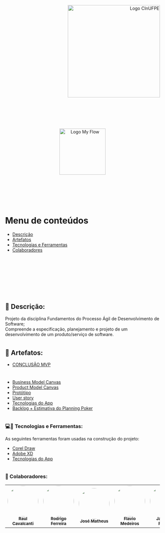 
<div align="right">
 <img src="https://portal.cin.ufpe.br/wp-content/uploads/2020/07/Horizontal-Vermelho-Logotipo-CIn-UFPE.png" width="300px;" alt="Logo CInUFPE"/>
 </div>

#
&nbsp;


&nbsp;
<div align="center">
 <img src="https://user-images.githubusercontent.com/32085246/98466691-f21e5680-21af-11eb-8edc-47339d819d4c.jpeg" width="150px;" alt="Logo My Flow"/>
 </div>

&nbsp;


&nbsp;


&nbsp;
#
Menu de conteúdos
=================
<!--ts-->
   * [Descrição](#-descrição)
   * [Artefatos](#-artefatos)
   * [Tecnologias e Ferramentas](#-tecnologias-e-Ferramentas)
   * [Colaboradores](#-colaboradores)
<!--te-->
&nbsp;


&nbsp;


&nbsp;


&nbsp;
#
## 📄 Descrição:
<p>Projeto da disciplina Fundamentos do Processo Ágil de Desenvolvimento de Software; <br /> Compreende a especificação, planejamento e projeto de um desenvolvimento de um produto/serviço de software.<p>

#
#

## 📂 Artefatos:
- [CONCLUSÂO MVP](https://github.com/28Rasc/TodoCin/blob/main/Artefatos/ConclusaoMVP/conclusao_MVP.pdf)
#
- [Business Model Canvas](https://github.com/28Rasc/TodoCin/blob/main/Artefatos/Canvas/Business%20Model%20Canvas%20v1.pdf)
- [Product Model Canvas](https://github.com/28Rasc/TodoCin/blob/main/Artefatos/Canvas/Project%20Model%20Canvas%20-%20My%20Flow%20-%20A%20To%20do%20List%20application.png)
- [Protótipo](https://github.com/28Rasc/TodoCin/tree/main/Artefatos/Prot%C3%B3tipo)
- [User story](https://docs.google.com/spreadsheets/d/1w6ie1Jk8YobnnBA-XYN7AtGt7mHJ9QJYFq2GxHluB5k/edit?usp=sharing)
- [Tecnologias do App](https://github.com/28Rasc/TodoCin/blob/main/Artefatos/Tecnologias%20-%20My%20Flow.pdf)
- [Backlog + Estimativa do Planning Poker](https://github.com/28Rasc/TodoCin/tree/main/Artefatos/PlanningPoker-Backlog)

#
#


### 💻🔧 Tecnologias e Ferramentas:

As seguintes ferramentas foram usadas na construção do projeto:

- [Corel Draw](https://www.coreldraw.com/br/product/coreldraw/?segid=perp&topnav=false&sourceid=cdgs2020-xx-ppc_brkws-emea&x-vehicle=ppc_brkws&gclid=CjwKCAiAqJn9BRB0EiwAJ1SztVYHH1gsyd609tTEZ229ih9MMDD00uwmmo7dAbBJzpk_z0poTaE0NBoCW_gQAvD_BwE)
- [Adobe XD](https://www.adobe.com/br/products/xd.html)
- [Tecnologias do App](https://github.com/28Rasc/TodoCin/blob/main/Artefatos/Tecnologias%20-%20My%20Flow.pdf)

#
#

### 👊 Colaboradores:

<table>
  <tr>
    <td align="center"><a href="https://gist.github.com/28Rasc">
    <img style="border-radius: 50%;" src="https://avatars2.githubusercontent.com/u/32085246?s=460&u=552e76d157c47ed57db37564c032421bbbe543cb&v=4" width="100px;" alt=""/><br /><sub><b>Raul Cavalcanti</b></sub></a><br /><a href="https://gist.github.com/28Rasc" title=""></a></td>
    <td align="center"><a href="https://github.com/Rodrigofds">
    <img style="border-radius: 50%;" src="https://avatars1.githubusercontent.com/u/44547208?s=460&v=4" width="100px;" alt=""/><br /><sub><b>Rodrigo Ferreira</b></sub></a><br /><a href="https://github.com/Rodrigofds" title=""></a></td>
    <td align="center"><a href="https://github.com/matheuslima25"><img style="border-radius: 50%;" src="https://avatars1.githubusercontent.com/u/43037909?s=400&u=b08aa5459a943537871827997d9207fef0e69f1b&v=4" width="100px;" alt=""/><br /><sub><b>José Matheus</b></sub></a><br /><a href="https://github.com/matheuslima25" title=""></a></td>
    <td align="center"><a href="https://github.com/flaviosmedeiros"><img style="border-radius: 50%;" src="https://avatars3.githubusercontent.com/u/30264859?s=400&u=cf7ae4d013f431d2130f93eda836736a4e2b29f8&v=4" width="100px;" alt=""/><br /><sub><b>Flavio Medeiros</b></sub></a><br /><a href="https://github.com/flaviosmedeiros" title=""></a></td>
    <td align="center"><a href="https://github.com/jameson-rds">
    <img style="border-radius: 50%;" src="https://avatars1.githubusercontent.com/u/73724711?s=400&u=0b5a8eb0d02103fee135314d4bb1ec797ace9e3f&v=4" width="100px;" alt=""/><br /><sub><b>Jameson Ribeiro</b></sub></a><br /><a href="https://github.com/jameson-rds" title=""></a></td>
  </tr>



